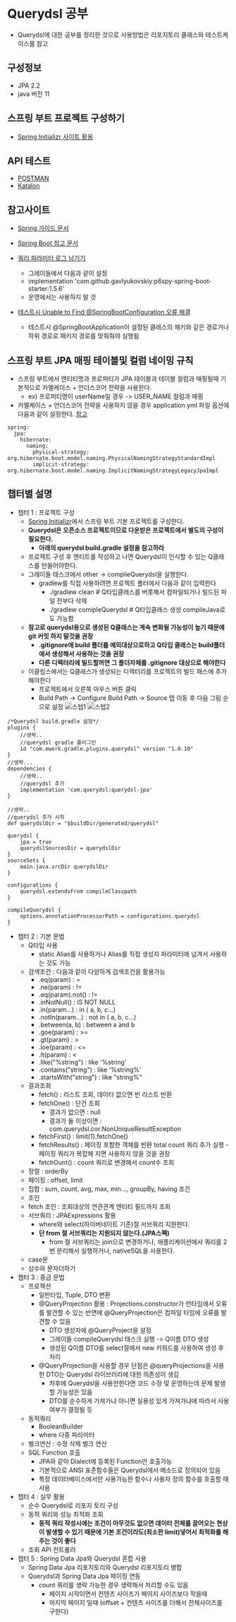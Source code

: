 # Querydsl 공부
* Querydsl에 대한 공부를 정리한 것으로 사용방법은 리포지토리 클래스와 테스트케이스를 참고  

## 구성정보
* JPA 2.2
* java 버전 11


## 스프링 부트 프로젝트 구성하기
* [Spring Initializr 사이트 활용](https://start.spring.io/)

## API 테스트
* [POSTMAN](https://www.postman.com/)
* [Katalon](https://www.katalon.com/)

## 참고사이트
 - [Spring 가이드 문서](https://spring.io/guides)
 - [Spring Boot 참고 문서](https://docs.spring.io/spring-boot/docs/)
 - [쿼리 파라미터 로그 남기기](https://github.com/gavlyukovskiy/spring-boot-data-source-decorator)
    - 그레이들에서 다음과 같이 설정
    - implementation 'com.github.gavlyukovskiy:p6spy-spring-boot-starter:1.5.6' 
    - 운영에서는 사용하지 말 것
    
 - [테스트시 Unable to Find @SpringBootConfiguration 오류 해결 ](https://www.baeldung.com/spring-boot-unable-to-find-springbootconfiguration-with-datajpatest)
    - 테스트시 @SpringBootApplication이 설정된 클래스의 패키와 같은 경로거나 하위 경로로 패키지 경로를 맞춰줘야 실행됨

## 스프링 부트 JPA 매핑 테이블및 컬럼 네이밍 규칙
 - 스프링 부트에서 엔티티명과 프로퍼티가 JPA 테이블과 테이블 컬럼과 매핑될때 기본적으로 카멜케이스 + 언더스코어 전략을 사용한다.
    - ex) 프로퍼티명이 userName일 경우 -> USER_NAME 컬럼과 매핑
 - 카멜케이스 + 언더스코어 전략을 사용하지 않을 경우 application.yml 파일 옵션에 다음과 같이 설정한다. [참고](https://www.baeldung.com/hibernate-field-naming-spring-boot)

```
spring:
  jpa:
    hibernate:
      naming:
        physical-strategy: org.hibernate.boot.model.naming.PhysicalNamingStrategyStandardImpl
        implicit-strategy: org.hibernate.boot.model.naming.ImplicitNamingStrategyLegacyJpaImpl
```
    

## 챕터별 설명
 - 챕터 1 : 프로젝트 구성
    - [Spring Initializr](https://start.spring.io/)에서 스프링 부트 기본 프로젝트를 구성한다.
    - **Querydsl은 오픈소스 프로젝트이므로 다운받은 프로젝트에서 별도의 구성이 필요한다.**
       - **아래의 querydsl build.gradle 설정을 참고하라**
    - 프로젝트 구성 후 엔티트를 작성하고 나면 Querydsl이 인식할 수 있는 Q클래스를 만들어야한다.
    - 그레이들 태스크에서 other -> complieQuerydsl을 실행한다.
       - gradlew를 직접 사용하려면 프로젝트 폴터에서 다음과 같이 입력한다
            - ./gradlew clean # Q타입클래스를 버롯해서 컴파일되거나 빌드된 파일 전부다 삭제
           - ./gradlew comipleQuerydsl # Q타입클래스 생성 compileJava로도 가능함
    - **참고로 querydsl용으로 생성된 Q클래스는 계속 변화될 가능성이 높기 때문에 git 커밋 하지 말것을 권장** 
       - **.gitignore에 build 폴더를 예외대상으로하고 Q타입 클래스는 build폴더에서 생성해서 사용하는 것을 권장**
       - **다른 디렉터리에 빌드할꺼면 그 폴더자체를 .gitignore 대상으로 해야한다**
    - 이클립스에서는 Q클래스가 생성되는 디렉터리를 프로젝트의 빌드 패스에 추가해야한다
       - 프로젝트에서 오른쪽 마우스 버튼 클릭
       - Build Path -> Configure Build Path -> Source 탭 이동 후 다음 그림 순으로 설정
![스텝1](https://github.com/kiosk123/querydsl-study/blob/master/%EC%86%8C%EC%8A%A4%ED%83%AD.png)
![스텝2](https://github.com/kiosk123/querydsl-study/blob/master/%EC%86%8C%EC%8A%A4%ED%8F%B4%EB%8D%94%EC%84%A0%ED%83%9D.png)
    
```
/*Querydsl build.gradle 설정*/
plugins {
    //생략..
	//querydsl gradle 플러그인
	id "com.ewerk.gradle.plugins.querydsl" version "1.0.10"
}
//생략...
dependencies {
    //생략..
	//querydsl 추가
	implementation 'com.querydsl:querydsl-jpa'
}

//생략..
//querydsl 추가 시작
def querydslDir = "$buildDir/generated/querydsl"

querydsl {
	jpa = true
	querydslSourcesDir = querydslDir
}
sourceSets {
	main.java.srcDir querydslDir
}

configurations {
	querydsl.extendsFrom compileClasspath
}

compileQuerydsl {
	options.annotationProcessorPath = configurations.querydsl
}
```

 - 챕터 2 : 기본 문법
    - Q타입 사용
        - static Alias를 사용하거나 Alias를 직접 생성자 파라미터에 넘겨서 사용하는 것도 가능
    - 검색조건 : 다음과 같이 다양하게 검색조건을 활용가능
        - <target property>.eq(param) : =
        - <target property>.ne(param) : !=
        - <target property>.eq(param).not() : !=
        - <target property>.inNotNull() : IS NOT NULL
        - <target property>.in(param...) : in ( a, b, c...)
        - <target property>.notIn(param...) : not in ( a, b, c...)
        - <target property>.between(a, b) : between a and b
        - <target property>.goe(param) : >=
        - <target property>.gt(param) : >
        - <target property>.loe(param) : <=
        - <target property>.lt(param) : <
        - <target property>.like("%string") : like '%string'
        - <target property>.contains("string") : like '%string%'	
        - <target property>.startsWith("string") : like "string%"
    - 결과조회
        - fetch() : 리스트 조회, 데이터 없으면 빈 리스트 반환
        - fetchOne() : 단건 조회
            - 결과가 없으면 : null
            - 결과가 둘 이상이면 : com.querydsl.cor.NonUniqueResultException
        - fetchFirst() : limit(1).fetchOne()
        - fetchResults() : 페이징 포함한 객체를 반환 total count 쿼리 추가 실행 - 페이징 쿼리가 복잡해 지면 사용하지 않을 것을 권장
        - fetchOunt() : count 쿼리로 변경해서 count수 조회
    - 정렬 : orderBy
    - 페이징 : offset, limit
    - 집합 : sum, count, avg, max, min..., groupBy, having 조건
    - 조인
    - fetch 조인 : 조회대상의 연관관계 엔티티 필드까지 조회
    - 서브쿼리 : JPAExpressions 활용
        - where와 select(하이버네이트 기준)절 서브쿼리 지원한다.
        - **단 from 절 서브쿼리는 지원되지 않는다.(JPA스펙)**
            - from 절 서브쿼리는 join으로 변경하거나, 애플리케이션에서 쿼리를 2번 분리해서 실행하거나, nativeSQL을 사용한다.
    - case문
    - 상수와 문자더하기
 - 챕터 3 : 중급 문법
    - 프로젝션
        - 일반타입, Tuple, DTO 변환
        - @QueryProjection 활용 : Projections.constructor가 런타임에서 오류를 발견할 수 있는 반면에 @QueryProjection은 컴파일 타임에 오류를 발견할 수 있음
            - DTO 생성자에 @QueryProject을 설정
            - 그레이들 compileQuerydsl 태스크 실행 -> Q이름 DTO 생성
            - 생성된 Q이름 DTO를 select절에서 new 키워드를 사용하여 생성 후 처리
        - @QueryProjection을 사용할 경우 단점은 @queryProjections을 사용한 DTO는 Querydsl 라이브러리에 대한 의존성이 생김
            - 차후에 Querydsl을 사용안한다면 코드 수정 및 운영하는데 문제 발생할 가능성은 있음
            - DTO를 순수하게 가져가냐 아니면 실용성 있게 가져가냐에 따라서 사용여부가 결정될 듯
    - 동적쿼리
        - BooleanBuilder
        - where 다중 파라미터
    - 벌크연산 : 수정 삭제 벌크 연산
    - SQL Function 호출
        - JPA와 같이 Dialect에 등록된 Function만 호출가능
        - 기본적으로 ANSI 표준함수들은 Querydsl에서 메소드로 정의되어 있음
        - 특정 데이터베이스에서만 사용가능한 함수나 사용자 정의 함수를 호출할 때 사용
 - 챕터 4 : 실무 활용
    - 순수 Querydsl로 리포지 토리 구성
    - 동적 쿼리와 성능 최적화 조회
        - **동적 쿼리 작성시에는 조건이 아무것도 없으면 데이터 전체를 끌어오는 현상이 발생할 수 있기 때문에 기본 조건이라도(최소한 limit)넣어서 최적화를 해주는 것이 좋다**
    - 조회 API 컨트롤러
  - 챕터 5 : Spring Data Jpa와 Querydsl 혼합 사용
    - Spring Data Jpa 리포지토리와 Querydsl 리포지토리 병합
    - Querydsl과 Spring Data Jpa 페이징 연동
        - count 쿼리를 생략 가능한 경우 생략해서 처리할 수도 있음
           - 페이지 시작이면서 컨텐츠 사이즈가 페이지 사이즈보다 작을때
           - 마지막 페이지 일때 (offset + 컨텐츠 사이즈를 더해서 전체사이즈를 구한다)